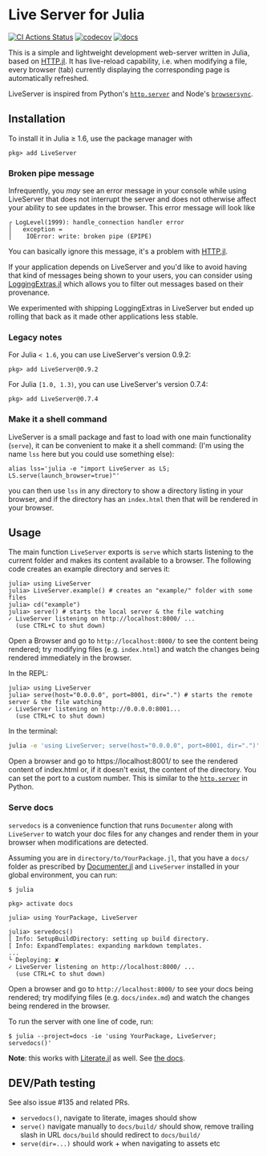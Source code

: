 # Live Server for Julia

[![CI Actions Status](https://github.com/tlienart/LiveServer.jl/workflows/CI/badge.svg)](https://github.com/tlienart/LiveServer.jl/actions)
[![codecov](https://codecov.io/gh/tlienart/LiveServer.jl/branch/master/graph/badge.svg?token=mNry6r2aIn)](https://codecov.io/gh/tlienart/LiveServer.jl)
[![docs](https://img.shields.io/badge/docs-dev-blue.svg)](https://tlienart.github.io/LiveServer.jl/dev/)


This is a simple and lightweight development web-server written in Julia,
based on [HTTP.jl](https://github.com/JuliaWeb/HTTP.jl).
It has live-reload capability, i.e. when modifying a file, every browser (tab)
currently displaying the corresponding page is automatically refreshed.

LiveServer is inspired from Python's [`http.server`](https://docs.python.org/3/library/http.server.html)
and Node's [`browsersync`](https://www.browsersync.io/).

## Installation

To install it in Julia ≥ 1.6, use the package manager with

```julia-repl
pkg> add LiveServer
```

### Broken pipe message

Infrequently, you _may_ see an error message in your console while using LiveServer that does not
interrupt the server and does not otherwise affect your ability to see updates in the browser.
This error message will look like

```
┌ LogLevel(1999): handle_connection handler error
│   exception =
│    IOError: write: broken pipe (EPIPE)
```

You can basically ignore this message, it's a problem with [HTTP.jl](https://github.com/JuliaWeb/HTTP.jl).

If your application depends on LiveServer and you'd like to avoid having that kind of messages being shown to your users, you can consider using [LoggingExtras.jl](https://github.com/JuliaLogging/LoggingExtras.jl) which
allows you to filter out messages based on their provenance. 

We experimented with shipping LoggingExtras in LiveServer but ended up rolling that back as it made
other applications less stable.



### Legacy notes

For Julia `< 1.6`, you can use LiveServer's version 0.9.2:

```julia-repl
pkg> add LiveServer@0.9.2
```

For Julia `[1.0, 1.3)`, you can use LiveServer's version 0.7.4:

```julia-repl
pkg> add LiveServer@0.7.4
```

### Make it a shell command

LiveServer is a small package and fast to load with one main functionality (`serve`),
it can be convenient to make it a shell command: (I'm using the name `lss` here but
you could use something else):

```
alias lss='julia -e "import LiveServer as LS; LS.serve(launch_browser=true)"'
```

you can then use `lss` in any directory to show a directory listing in your browser,
and if the directory has an `index.html` then that will be rendered in your browser.

## Usage

The main function `LiveServer` exports is `serve` which starts listening to the current
folder and makes its content available to a browser.
The following code creates an example directory and serves it:

```julia-repl
julia> using LiveServer
julia> LiveServer.example() # creates an "example/" folder with some files
julia> cd("example")
julia> serve() # starts the local server & the file watching
✓ LiveServer listening on http://localhost:8000/ ...
  (use CTRL+C to shut down)
```

Open a Browser and go to `http://localhost:8000/` to see the content being rendered;
try modifying files (e.g. `index.html`) and watch the changes being rendered immediately in the browser.

In the REPL:
```julia-repl
julia> using LiveServer
julia> serve(host="0.0.0.0", port=8001, dir=".") # starts the remote server & the file watching
✓ LiveServer listening on http://0.0.0.0:8001...
  (use CTRL+C to shut down)
```

In the terminal:
```bash
julia -e 'using LiveServer; serve(host="0.0.0.0", port=8001, dir=".")'
```

Open a browser and go to https://localhost:8001/ to see the rendered content of index.html or,
if it doesn't exist, the content of the directory.
You can set the port to a custom number.
This is similar to the [`http.server`](https://docs.python.org/3/library/http.server.html) in Python.

### Serve docs

`servedocs` is a convenience function that runs `Documenter` along with `LiveServer` to watch
your doc files for any changes and render them in your browser when modifications are detected.  

Assuming you are in `directory/to/YourPackage.jl`, that you have a `docs/` folder as
prescribed by [Documenter.jl](https://github.com/JuliaDocs/Documenter.jl) and `LiveServer`
installed in your global environment, you can run:

```julia-repl
$ julia

pkg> activate docs

julia> using YourPackage, LiveServer

julia> servedocs()
[ Info: SetupBuildDirectory: setting up build directory.
[ Info: ExpandTemplates: expanding markdown templates.
...
└ Deploying: ✘
✓ LiveServer listening on http://localhost:8000/ ...
  (use CTRL+C to shut down)
```

Open a browser and go to `http://localhost:8000/` to see your docs being rendered;
try modifying files (e.g. `docs/index.md`) and watch the changes being rendered in the browser.

To run the server with one line of code, run:

```
$ julia --project=docs -ie 'using YourPackage, LiveServer; servedocs()'
```

**Note**: this works with [Literate.jl](https://github.com/fredrikekre/Literate.jl) as well.
See [the docs](https://tlienart.github.io/LiveServer.jl/dev/man/ls+lit/).


## DEV/Path testing

See also issue #135 and related PRs.

* `servedocs()`, navigate to literate, images should show
* `serve()` navigate manually to `docs/build/` should show, remove trailing slash in URL `docs/build` should redirect to `docs/build/`
* `serve(dir=...)` should work + when navigating to assets etc
